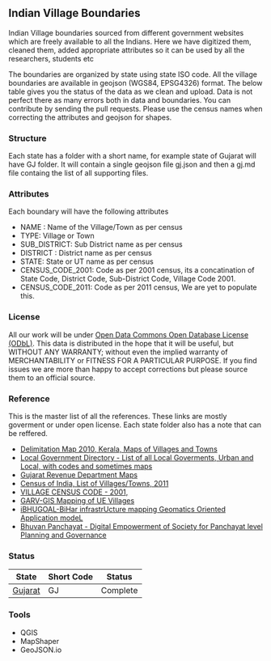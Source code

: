 ## Indian Village Boundaries
Indian Village boundaries sourced from different government websites which are freely available to all the Indians. Here we have digitized them, cleaned them, added appropriate attributes so it can be used by all the researchers, students etc

The boundaries are organized by state using state ISO code. All the village boundaries are available in geojson (WGS84, EPSG4326) format. The below table gives you the status of the data as we clean and upload. Data is not perfect there as many errors both in data and boundaries. You can contribute by sending the pull requests. Please use the census names when correcting the attributes and geojson for shapes.


### Structure
Each state has a folder with a short name, for example state of Gujarat will have GJ folder. It will contain a single geojson file gj.json and then a gj.md file containg the list of all supporting files.


### Attributes
Each boundary will have the following attributes

* NAME : Name of the Village/Town as per census
* TYPE: Village or Town
* SUB_DISTRICT: Sub District name as per census
* DISTRICT : District name as per census
* STATE: State or UT name as per census
* CENSUS_CODE_2001: Code as per 2001 census, its a concatination of State Code, District Code, Sub-District Code, Village Code 2001.
* CENSUS_CODE_2011: Code as per 2011 census, We are yet to populate this. 


### License
All our work will be under [Open Data Commons Open Database License (ODbL)](http://opendatacommons.org/licenses/odbl/). This data is distributed in the hope that it will be useful, but WITHOUT ANY WARRANTY; without even the implied warranty of MERCHANTABILITY or FITNESS FOR A PARTICULAR PURPOSE.  If you find issues we are more than happy to accept corrections but please source them to an official source.


### Reference
This is the master list of all the references. These links are mostly goverment or under open license. Each state folder also has a note that can be reffered.

- [Delimitation Map 2010, Kerala, Maps of Villages and Towns](http://delimitation.lsgkerala.gov.in/map)
- [Local Government Directory - List of all Local Goverments, Urban and Local, with codes and sometimes maps ](http://lgdirectory.gov.in/)
- [Gujarat Revenue Department Maps](https://revenuedepartment.gujarat.gov.in/village-map)
- [Census of India, List of Villages/Towns, 2011](http://censusindia.gov.in/2011census/Listofvillagesandtowns.aspx) 
- [VILLAGE CENSUS CODE - 2001, ](http://pmgsy.nic.in/census-code.asp)
- [GARV-GIS Mapping of UE Villages](https://ncog.gov.in/garvgis/admin/gisModule)
- [iBHUGOAL-BiHar infrastrUcture mapping Geomatics Oriented Application modeL](http://gis.bih.nic.in/)
- [Bhuvan Panchayat - Digital Empowerment of Society for Panchayat level Planning and Governance](http://www.bhuvan-panchayat.nrsc.gov.in/#SISDP)


### Status


State | Short Code | Status 
------------ | ------------- | ------------- 
[Gujarat](/gj) | GJ | Complete 

### Tools
- QGIS
- MapShaper
- GeoJSON.io
